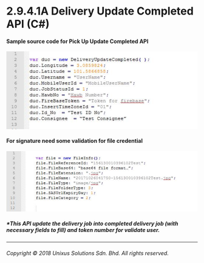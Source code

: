# 2.9.4.1A Delivery Update Completed API \(C\#\)

#### Sample source code for Pick Up Update Completed API

![](/assets/decom.JPG)

#### For signature need some validation for file credential

![](/assets/fileinfor.JPG)

##### \*This API update the delivery job into completed delivery job (with necessary fields to fill) and token number for validate user.

---

###### Copyright © 2018 Unixus Solutions Sdn. Bhd. All rights reserved.



